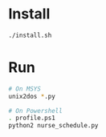# Install

```bash
./install.sh
```

# Run

```bash
# On MSYS
unix2dos *.py

# On Powershell
. profile.ps1
python2 nurse_schedule.py
```

